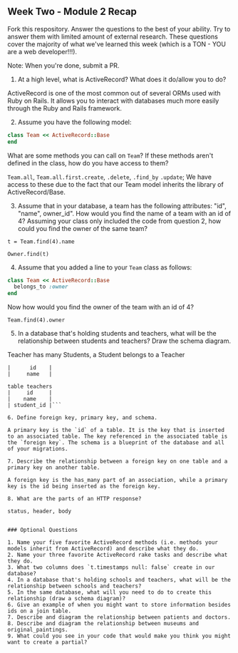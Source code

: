 ## Week Two - Module 2 Recap

Fork this respository. Answer the questions to the best of your ability. Try to answer them with limited amount of external research. These questions cover the majority of what we've learned this week (which is a TON - YOU are a web developer!!!). 

Note: When you're done, submit a PR.

1. At a high level, what is ActiveRecord? What does it do/allow you to do?

ActiveRecord is one of the most common out of several ORMs used with Ruby on Rails. It allows you to interact with databases much more easily through the Ruby and Rails framework.

2. Assume you have the following model:

```ruby
class Team << ActiveRecord::Base
end
```

What are some methods you can call on `Team`? If these methods aren't defined in the class, how do you have access to them?

`Team.all`, `Team.all.first.create`, `.delete`, `.find_by` `.update`; We have access to these due to the fact that our Team model inherits the library of ActiveRecord/Base. 

3. Assume that in your database, a team has the following attributes: "id", "name", owner_id". How would you find the name of a team with an id of 4? Assuming your class only included the code from question 2, how could you find the owner of the same team?

````t = Team.find(4).name```` 

```Owner.find(t)```


4. Assume that you added a line to your `Team` class as follows:

```ruby
class Team << ActiveRecord::Base
  belongs_to :owner
end
```

Now how would you find the owner of the team with an id of 4?

`Team.find(4).owner`

5. In a database that's holding students and teachers, what will be the relationship between students and teachers? Draw the schema diagram.

Teacher has many Students, a Student belongs to a Teacher

```table students
|      id    |
|     name   |

table teachers
|     id     |
|    name    |
| student_id |```

6. Define foreign key, primary key, and schema.

A primary key is the `id` of a table. It is the key that is inserted to an associated table. The key referenced in the associated table is the `foreign key`. The schema is a blueprint of the database and all of your migrations.

7. Describe the relationship between a foreign key on one table and a primary key on another table.

A foreign key is the has_many part of an association, while a primary key is the id being inserted as the foreign key.

8. What are the parts of an HTTP response?

status, header, body


### Optional Questions

1. Name your five favorite ActiveRecord methods (i.e. methods your models inherit from ActiveRecord) and describe what they do.
2. Name your three favorite ActiveRecord rake tasks and describe what they do.
3. What two columns does `t.timestamps null: false` create in our database?
4. In a database that's holding schools and teachers, what will be the relationship between schools and teachers?
5. In the same database, what will you need to do to create this relationship (draw a schema diagram)?
6. Give an example of when you might want to store information besides ids on a join table.
7. Describe and diagram the relationship between patients and doctors.
8. Describe and diagram the relationship between museums and original_paintings.
9. What could you see in your code that would make you think you might want to create a partial?
